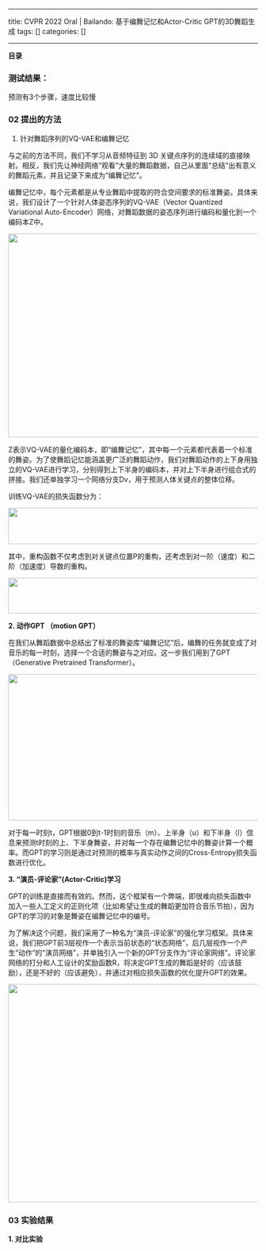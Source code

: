 
--- 
title:  CVPR 2022 Oral | Bailando: 基于编舞记忆和Actor-Critic GPT的3D舞蹈生成 
tags: []
categories: [] 

---
**目录**







### 测试结果：

预测有3个步骤，速度比较慢





### 02 提出的方法

 1. 针对舞蹈序列的VQ-VAE和编舞记忆

与之前的方法不同，我们不学习从音频特征到 3D 关键点序列的连续域的直接映射。相反，我们先让神经网络“观看”大量的舞蹈数据，自己从里面“总结”出有意义的舞蹈元素，并且记录下来成为“编舞记忆”。

编舞记忆中，每个元素都是从专业舞蹈中提取的符合空间要求的标准舞姿。具体来说，我们设计了一个针对人体姿态序列的VQ-VAE（Vector Quantized Variational Auto-Encoder）网络，对舞蹈数据的姿态序列进行编码和量化到一个编码本Z中。



<img alt="" height="411" src="https://img-blog.csdnimg.cn/img_convert/7f6df22544614471714c7a9411163bb4.webp?x-oss-process=image/format,png" width="1080">

Z表示VQ-VAE的量化编码本，即“编舞记忆”，其中每一个元素都代表着一个标准的舞姿。为了使舞蹈记忆能涵盖更广泛的舞蹈动作，我们对舞蹈动作的上下身用独立的VQ-VAE进行学习，分别得到上下半身的编码本，并对上下半身进行组合式的拼接。我们还单独学习一个网络分支Dv，用于预测人体关键点的整体位移。

训练VQ-VAE的损失函数分为：



<img alt="" height="73" src="https://img-blog.csdnimg.cn/img_convert/184d10a707c59cf1959c7266e52341df.webp?x-oss-process=image/format,png" width="1080">

其中，重构函数不仅考虑到对关键点位置P的重构，还考虑到对一阶（速度）和二阶（加速度）导数的重构。



<img alt="" height="72" src="https://img-blog.csdnimg.cn/img_convert/a87df7d81be2a8dd510235b9053b1462.webp?x-oss-process=image/format,png" width="1080">

**2. 动作GPT （motion GPT）**

在我们从舞蹈数据中总结出了标准的舞姿库“编舞记忆”后，编舞的任务就变成了对音乐的每一时刻，选择一个合适的舞姿与之对应。这一步我们用到了GPT（Generative Pretrained Transformer）。



<img alt="" height="295" src="https://img-blog.csdnimg.cn/img_convert/5b817b490e658d33e2764fa1f1714d72.png" width="1080">

对于每一时刻t，GPT根据0到t-1时刻的音乐（m）、上半身（u）和下半身（l）信息来预测t时刻的上、下半身舞姿，并对每一个存在编舞记忆中的舞姿计算一个概率。而GPT的学习则是通过对预测的概率与真实动作之间的Cross-Entropy损失函数进行优化。

**3. “演员-评论家”(Actor-Critic)学习**

GPT的训练是直接而有效的。然而，这个框架有一个弊端，即很难向损失函数中加入一些人工定义的正则化项（比如希望让生成的舞蹈更加符合音乐节拍），因为GPT的学习的对象是舞姿在编舞记忆中的编号。

为了解决这个问题，我们采用了一种名为“演员-评论家”的强化学习框架。具体来说，我们把GPT前3层视作一个表示当前状态的“状态网络”，后几层视作一个产生“动作”的“演员网络”，并单独引入一个新的GPT分支作为“评论家网络”。评论家网络的打分和人工设计的奖励函数R，将决定GPT生成的舞蹈是好的（应该鼓励），还是不好的（应该避免），并通过对相应损失函数的优化提升GPT的效果。



<img alt="" height="440" src="https://img-blog.csdnimg.cn/img_convert/65fdac5075c2fef7ebdbe56ce325b0ab.png" width="1080">

### **03 实验结果**

**1. 对比实验**


